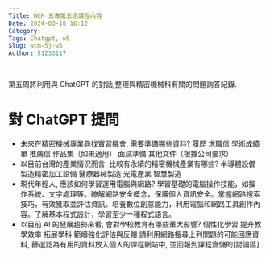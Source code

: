```yaml
---
Title: WCM 五專第五週課程內容
Date: 2024-03-18 16:12
Category: 
Tags: Chatgpt, w5
Slug: wcm-5j-w5
Author: 51233117

---
```


第五周將利用與 ChatGPT 的對話,整理與精密機械科有關的問題詢答紀錄.

<!-- PELICAN_END_SUMMARY -->

# 對 ChatGPT 提問
- 未來在精密機械專業尋找實習機會, 需要準備哪些資料?
履歷 求職信 學術成績單 推薦信 作品集（如果適用） 面試準備 其他文件（根據公司要求）
- 以目前台灣的產業情況而言, 比較有永續的精密機械產業有哪些?
半導體設備 製造精密加工設備 醫療器械製造 光電產業 智慧製造
- 現代年輕人, 應該如何學習運用電腦與網路?
學習基礎的電腦操作技能，如操作系統、文字處理等。瞭解網路安全概念，保護個人資訊安全。掌握網路搜索技巧，有效獲取並評估資訊。培養數位創意能力，利用電腦和網路工具創作內容。了解基本程式設計，學習至少一種程式語言。
- 以目前 AI 的發展趨勢來看, 會對學校教育有哪些重大影響?
個性化學習 提升教學效率 拓展學科 範疇強化評估與反饋
請利用網路搜尋上列問題的可能回應資料, 篩選認為有用的資料放入個人的課程網站中, 並回報到課程倉儲的[討論區]